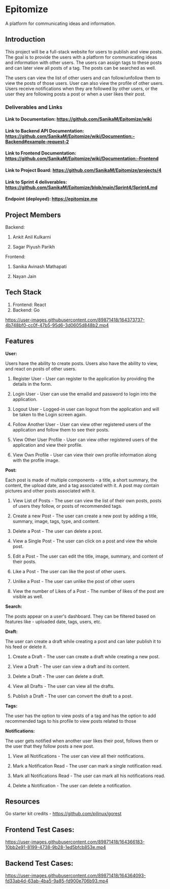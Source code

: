 
# Epitomize

A platform for communicating ideas and information.


## Introduction

This project will be a full-stack website for users to publish and view posts. The goal is to provide the users with a platform for communicating ideas and information with other users. The users can assign tags to these posts and can later view all posts of a tag. The posts can be searched as well.

The users can view the list of other users and can follow/unfollow them to view the posts of those users. User can also view the profile of other users. Users receive notifications when they are followed by other users, or the user they are following posts a post or when a user likes their post.

### Deliverables and Links

#### Link to Documentation: https://github.com/SanikaM/Epitomize/wiki
#### Link to Backend API Documentation: https://github.com/SanikaM/Epitomize/wiki/Documention:-Backend#example-request-2
#### Link to Frontend Documentation: https://github.com/SanikaM/Epitomize/wiki/Documentation:-Frontend
#### Link to Project Board: https://github.com/SanikaM/Epitomize/projects/4
#### Link to Sprint 4 deliverables: https://github.com/SanikaM/Epitomize/blob/main/Sprint4/Sprint4.md
#### Endpoint (deployed): https://epitomize.me
  

## Project Members

Backend:

1. Ankit Anil Kulkarni

2. Sagar Piyush Parikh

Frontend:

1. Sanika Avinash Mathapati

2. Nayan Jain

  
## Tech Stack

 1. Frontend: React
 2. Backend: Go

https://user-images.githubusercontent.com/89871418/164373737-4b748bf0-cc0f-47b5-95d6-3d0605d848b2.mp4
   
## Features

**User:**

Users have the ability to create posts. Users also have the ability to view, and react on posts of other users.

1. Register User - User can register to the application by providing the details in the form.

2. Login User - User can use the emailid and password to login into the application.

3. Logout User - Logged-in user can logout from the application and will be taken to the Login screen again.

4. Follow Another User - User can view other registered users of the application and follow them to see their posts.

5. View Other User Profile - User can view other registered users of the application and view their profile.

6. View Own Profile - User can view their own profile information along with the profile image.
 

**Post:**

Each post is made of multiple components - a title, a short summary, the content, the upload date, and a tag associated with it. A post may contain pictures and other posts associated with it.

1. View List of Posts - The user can view the list of their own posts, posts of users they follow, or posts of recommended tags.

2. Create a new Post - The user can create a new post by adding a title, summary, image, tags, type, and content.

3. Delete a Post - The user can delete a post.

4. View a Single Post - The user can click on a post and view the whole post.

5. Edit a Post - The user can edit the title, image, summary, and content of their posts.

6. Like a Post - The user can like the post of other users.

7. Unlike a Post - The user can unlike the post of other users

8. View the number of Likes of a Post -  The number of likes of the post are visible as well.

**Search:**

The posts appear on a user's dashboard. They can be filtered based on features like - uploaded date, tags, users, etc.

**Draft:**

The user can create a draft while creating a post and can later publish it to his feed or delete it.

1. Create a Draft - The user can create a draft while creating a new post.

2. View a Draft - The user can view a draft and its content.

3. Delete a Draft - The user can delete a draft.

4. View all Drafts - The user can view all the drafts.

5. Publish a Draft - The user can convert the draft to a post.

**Tags:**

The user has the option to view posts of a tag and has the option to add recommended tags to his profile to view posts related to those

**Notifications:**

The user gets notified when another user likes their post, follows them or the user that they follow posts a new post.

1. View all Notifications - The user can view all their notifications.

2. Mark a Notification Read -  The user can mark a single notification read.

3. Mark all Notifications Read - The user can mark all his notifications read.

4. Delete a Notification - The user can delete a notification.

## Resources

Go starter kit credits - https://github.com/pilinux/gorest

## Frontend Test Cases:

https://user-images.githubusercontent.com/89871418/164366183-10bb2e91-8199-4738-9b28-1ed5bfcb853e.mp4

## Backend Test Cases:

https://user-images.githubusercontent.com/89871418/164364093-fd33ab4d-63ab-4ba5-9a85-fd900e706b93.mp4
